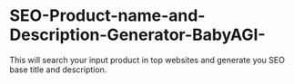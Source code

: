 # SEO-Product-name-and-Description-Generator-BabyAGI-
This will search your input product in top websites and generate you SEO base title and description.
